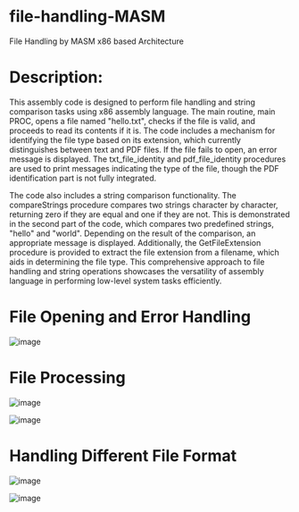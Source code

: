 # file-handling-MASM
File Handling by MASM x86 based Architecture

# Description:
This assembly code is designed to perform file handling and string comparison tasks using x86 assembly language. The main routine, main PROC, opens a file named "hello.txt", checks if the file is valid, and proceeds to read its contents if it is. The code includes a mechanism for identifying the file type based on its extension, which currently distinguishes between text and PDF files. If the file fails to open, an error message is displayed. The txt_file_identity and pdf_file_identity procedures are used to print messages indicating the type of the file, though the PDF identification part is not fully integrated.

The code also includes a string comparison functionality. The compareStrings procedure compares two strings character by character, returning zero if they are equal and one if they are not. This is demonstrated in the second part of the code, which compares two predefined strings, "hello" and "world". Depending on the result of the comparison, an appropriate message is displayed. Additionally, the GetFileExtension procedure is provided to extract the file extension from a filename, which aids in determining the file type. This comprehensive approach to file handling and string operations showcases the versatility of assembly language in performing low-level system tasks efficiently.


# File Opening and Error Handling

![image](https://github.com/A1iw4r3/file-handling-MASM/assets/124252109/c5b8f986-06e5-48bd-84d0-4d5cd5b94555)


# File Processing

![image](https://github.com/A1iw4r3/file-handling-MASM/assets/124252109/be2daf2a-338b-43f0-98be-c3c4a6761cd9)


![image](https://github.com/A1iw4r3/file-handling-MASM/assets/124252109/c1085620-30d9-43a4-b201-065e1d6eed00)


# Handling Different File Format

![image](https://github.com/A1iw4r3/file-handling-MASM/assets/124252109/1d8096f9-158f-480f-bd62-63f47fc0f49e)


![image](https://github.com/A1iw4r3/file-handling-MASM/assets/124252109/416d4aee-d42b-465a-8260-a191476cc341)

